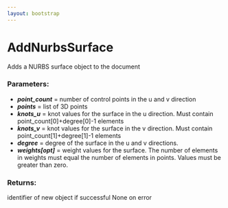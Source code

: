 ```yaml
---
layout: bootstrap
---
```


# AddNurbsSurface

Adds a NURBS surface object to the document
          

### Parameters:

- ***point_count*** = number of control points in the u and v direction
- ***points*** = list of 3D points
- ***knots_u*** = knot values for the surface in the u direction.
          Must contain point_count[0]+degree[0]-1 elements
- ***knots_v*** = knot values for the surface in the v direction.
          Must contain point_count[1]+degree[1]-1 elements
- ***degree*** = degree of the surface in the u and v directions.
- ***weights[opt]*** = weight values for the surface. The number of elements in
  weights must equal the number of elements in points. Values must be
  greater than zero.
        

### Returns:


identifier of new object if successful
None on error
        


